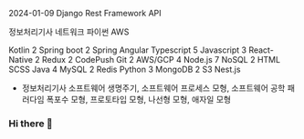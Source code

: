 2024-01-09
Django Rest Framework
API

정보처리기사
네트워크
파이썬
AWS

Kotlin	2
Spring boot	2
Spring
Angular
Typescript	5
Javascript		3
React-Native	2
Redux	2
CodePush
Git	2
AWS/GCP	4
Node.js	7
NoSQL	2
HTML
SCSS
Java	4
MySQL	2
Redis
Python	3
MongoDB	2
S3
Nest.js

- 정보처리기사
소프트웨어 생명주기, 소프트웨어 프로세스 모형, 소프트웨어 공학 패러다임
폭포수 모형, 프로토타입 모형, 나선형 모형, 애자일 모형


### Hi there 👋

<!--
**yngjn963/yngjn963** is a ✨ _special_ ✨ repository because its `README.md` (this file) appears on your GitHub profile.

Here are some ideas to get you started:

- 🔭 I’m currently working on ...
- 🌱 I’m currently learning ...
- 👯 I’m looking to collaborate on ...
- 🤔 I’m looking for help with ...
- 💬 Ask me about ...
- 📫 How to reach me: ...
- 😄 Pronouns: ...
- ⚡ Fun fact: ...
-->
